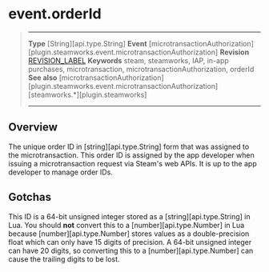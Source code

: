 # event.orderId

> --------------------- ------------------------------------------------------------------------------------------
> __Type__              [String][api.type.String]
> __Event__             [microtransactionAuthorization][plugin.steamworks.event.microtransactionAuthorization]
> __Revision__          [REVISION_LABEL](REVISION_URL)
> __Keywords__          steam, steamworks, IAP, in-app purchases, microtransaction, microtransactionAuthorization, orderId
> __See also__          [microtransactionAuthorization][plugin.steamworks.event.microtransactionAuthorization]
>                       [steamworks.*][plugin.steamworks]
> --------------------- ------------------------------------------------------------------------------------------

## Overview

The unique order ID in [string][api.type.String] form that was assigned to the microtransaction. This order&nbsp;ID is assigned by the app developer when issuing a microtransaction request via Steam's web APIs. It is up to the app developer to manage order&nbsp;IDs.


## Gotchas

This ID is a 64-bit unsigned integer stored as a [string][api.type.String] in Lua. You should __not__ convert this to a [number][api.type.Number] in Lua because [number][api.type.Number] stores values as a <nobr>double-precision</nobr> float which can only have 15&nbsp;digits of precision. A <nobr>64-bit</nobr> unsigned integer can have 20&nbsp;digits, so converting this to a [number][api.type.Number] can cause the trailing digits to be lost.
